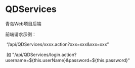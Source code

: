 # QDServices
青岛Web项目后端

前端请求示例：

​	“/api/QDServices/xxxx.action?xxx=xxx&xxx=xxx”

​	如 "/api/QDServices/login.action?username=${this.userName}&password=${this.password}"

